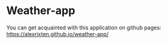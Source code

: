 Weather-app
===========
You can get acquainted with this application on github pages: https://alexrixten.github.io/weather-app/
